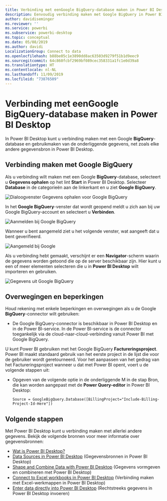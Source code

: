```yaml
---
title: Verbinding met eenGoogle BigQuery-database maken in Power BI Desktop
description: Eenvoudig verbinding maken met Google BigQuery in Power BI Desktop en het gebruiken
author: davidiseminger
ms.reviewer: ''
ms.service: powerbi
ms.subservice: powerbi-desktop
ms.topic: conceptual
ms.date: 05/08/2019
ms.author: davidi
LocalizationGroup: Connect to data
ms.openlocfilehash: b88be05c1e3890dd8ac63503d9279f51b1d9eec9
ms.sourcegitcommit: 64c860fcbf2969bf089cec358331a1fc1e0d39a8
ms.translationtype: HT
ms.contentlocale: nl-NL
ms.lasthandoff: 11/09/2019
ms.locfileid: "73876509"
---
```

# <a name="connect-to-a-google-bigquery-database-in-power-bi-desktop"></a>Verbinding met eenGoogle BigQuery-database maken in Power BI Desktop
In Power BI Desktop kunt u verbinding maken met een Google **BigQuery**-database en gebruikmaken van de onderliggende gegevens, net zoals elke andere gegevensbron in Power BI Desktop.

## <a name="connect-to-google-bigquery"></a>Verbinding maken met Google BigQuery
Als u verbinding wilt maken met een Google **BigQuery**-database, selecteert u **Gegevens ophalen** op het lint **Start** in Power BI Desktop. Selecteer **Database** in de categorieën aan de linkerkant en u ziet **Google BigQuery**.

![Dialoogvenster Gegevens ophalen voor Google BigQuery](media/desktop-connect-bigquery/connect_bigquery_01.png)

In het **Google BigQuery**-venster dat wordt geopend meldt u zich aan bij uw Google BigQuery-account en selecteert u **Verbinden**.

![Aanmelden bij Google BigQuery](media/desktop-connect-bigquery/connect_bigquery_02.png)

Wanneer u bent aangemeld ziet u het volgende venster, wat aangeeft dat u bent geverifieerd. 

![Aangemeld bij Google](media/desktop-connect-bigquery/connect_bigquery_02b.png)

Als u verbinding hebt gemaakt, verschijnt er een **Navigator**-scherm waarin de gegevens worden getoond die op de server beschikbaar zijn. Hier kunt u een of meer elementen selecteren die u in **Power BI Desktop** wilt importeren en gebruiken.

![Gegevens uit Google BigQuery](media/desktop-connect-bigquery/connect_bigquery_03.png)

## <a name="considerations-and-limitations"></a>Overwegingen en beperkingen
Houd rekening met enkele beperkingen en overwegingen als u de Google **BigQuery**-connector wilt gebruiken:

* De Google BigQuery-connector is beschikbaar in Power BI Desktop en in de Power BI-service. In de Power BI-service is de connector toegankelijk via de cloud-naar-cloud-verbinding vanuit Power BI met Google BigQuery.

U kunt Power BI gebruiken met het Google BigQuery **Factureringsproject**. Power BI maakt standaard gebruik van het eerste project in de lijst die voor de gebruiker wordt geretourneerd. Voor het aanpassen van het gedrag van het Factureringsproject wanneer u dat met Power BI opent, voert u de volgende stappen uit:

 * Opgeven van de volgende optie in de onderliggende M in de stap Bron, die kan worden aangepast met de **Power Query-editor** in Power BI Desktop:

    ```Source = GoogleBigQuery.Database([BillingProject="Include-Billing-Project-Id-Here"])```

## <a name="next-steps"></a>Volgende stappen
Met Power BI Desktop kunt u verbinding maken met allerlei andere gegevens. Bekijk de volgende bronnen voor meer informatie over gegevensbronnen:

* [Wat is Power BI Desktop?](desktop-what-is-desktop.md)
* [Data Sources in Power BI Desktop](desktop-data-sources.md) (Gegevensbronnen in Power BI Desktop)
* [Shape and Combine Data with Power BI Desktop](desktop-shape-and-combine-data.md) (Gegevens vormgeven en combineren met Power BI Desktop)
* [Connect to Excel workbooks in Power BI Desktop](desktop-connect-excel.md) (Verbinding maken met Excel-werkmappen in Power BI Desktop)   
* [Enter data directly into Power BI Desktop](desktop-enter-data-directly-into-desktop.md) (Rechtstreeks gegevens in Power BI Desktop invoeren)   

